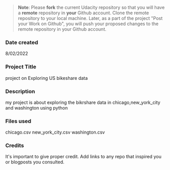 >**Note**: Please **fork** the current Udacity repository so that you will have a **remote** repository in **your** Github account. Clone the remote repository to your local machine. Later, as a part of the project "Post your Work on Github", you will push your proposed changes to the remote repository in your Github account.

### Date created
8/02/2022

### Project Title
project on Exploring US bikeshare data

### Description
my project is about exploring the bikrshare data in chicago,new_york_city and washington using python

### Files used
chicago.csv
new_york_city.csv
washington.csv

### Credits
It's important to give proper credit. Add links to any repo that inspired you or blogposts you consulted.

